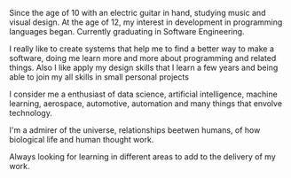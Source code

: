 Since the age of 10 with an electric guitar in hand, studying music and visual design. At the age of 12, my interest in development in programming languages ​​began. Currently graduating in Software Engineering.

I really like to create systems that help me to find a better way to make a software, doing me learn more and more about programming and related things. Also I like apply my design skills that I learn a few years and being able to join my all skills in small personal projects

I consider me a enthusiast of data science, artificial intelligence, machine learning, aerospace, automotive, automation and many things that envolve technology.

I'm a admirer of the universe, relationships beetwen humans, of how biological life and human thought work.

Always looking for learning in different areas to add to the delivery of my work.
